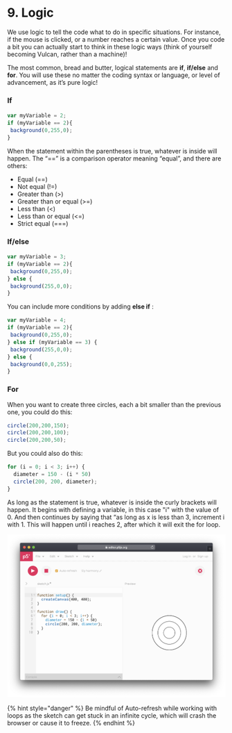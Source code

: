 # 9. Logic

We use logic to tell the code what to do in specific situations. For instance, if the mouse is clicked, or a number reaches a certain value. Once you code a bit you can actually start to think in these logic ways \(think of yourself becoming Vulcan, rather than a machine\)!

The most common, bread and butter, logical statements are **if**, **if/else** and **for**. You will use these no matter the coding syntax or language, or level of advancement, as it’s pure logic!

### If

```javascript
var myVariable = 2;
if (myVariable == 2){
 background(0,255,0);
}
```

When the statement within the parentheses is true, whatever is inside will happen. The “==” is a comparison operator meaning “equal”, and there are others:

* Equal \(==\)
* Not equal \(!=\)
* Greater than \(&gt;\)
* Greater than or equal \(&gt;=\)
* Less than \(&lt;\)
* Less than or equal \(&lt;=\)
* Strict equal \(===\)

### **If/else**

```javascript
var myVariable = 3;
if (myVariable == 2){
 background(0,255,0);
} else {
 background(255,0,0);
}
```

You can include more conditions by adding **else if** :

```javascript
var myVariable = 4;
if (myVariable == 2){
 background(0,255,0);
} else if (myVariable == 3) {
 background(255,0,0);
} else {
 background(0,0,255);
}
```

### For

When you want to create three circles, each a bit smaller than the previous one, you could do this:

```javascript
circle(200,200,150);
circle(200,200,100);
circle(200,200,50);
```

But you could also do this:

```javascript
for (i = 0; i < 3; i++) {
  diameter = 150 - (i * 50)
  circle(200, 200, diameter);
}
```

As long as the statement is true, whatever is inside the curly brackets will happen. It begins with defining a variable, in this case "i" with the value of 0. And then continues by saying that “as long as x is less than 3, increment i with 1. This will happen until i reaches 2, after which it will exit the for loop.

![](../../.gitbook/assets/p5-for.png)

{% hint style="danger" %}
Be mindful of Auto-refresh while working with loops as the sketch can get stuck in an infinite cycle, which will crash the browser or cause it to freeze.
{% endhint %}

